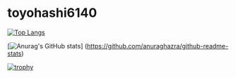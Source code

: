 # toyohashi6140

[![Top Langs](https://github-readme-stats.vercel.app/api/top-langs/?username=toyohashi6140&layout=compact&theme=dark
)](https://github.com/anuraghazra/github-readme-stats)

[![Anurag's GitHub stats](https://github-readme-stats.vercel.app/api?username=toyohashi6140)]
(https://github.com/anuraghazra/github-readme-stats)

[![trophy](https://github-profile-trophy.vercel.app/?username=toyohashi6140)](https://github.com/ryo-ma/github-profile-trophy)
